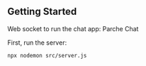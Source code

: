 ## Getting Started

Web socket to run the chat app: Parche Chat

First, run the server:

```bash
npx nodemon src/server.js
```
